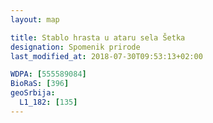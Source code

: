 ```yaml
---
layout: map

title: Stablo hrasta u ataru sela Šetka
designation: Spomenik prirode
last_modified_at: 2018-07-30T09:53:13+02:00

WDPA: [555589084]
BioRaS: [396]
geoSrbija:
  L1_182: [135]
---
```

